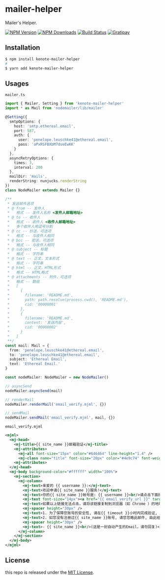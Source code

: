 # mailer-helper

Mailer's Helper.

[![NPM Version][npm-image]][npm-url]
[![NPM Downloads][downloads-image]][downloads-url]
[![Build Status][travis-image]][travis-url]
[![Gratipay][licensed-image]][licensed-url]

## Installation

```bash
$ npm install kenote-mailer-helper
#
$ yarn add kenote-mailer-helper
```

## Usages

`mailer.ts`

```ts
import { Mailer, Setting } from 'kenote-mailer-helper'
import * as Mail from 'nodemailer/lib/mailer'

@Setting({
  smtpOptions: {
    host: 'smtp.ethereal.email',
    port: 587,
    auth: {
      user: 'penelope.leuschke41@ethereal.email',
      pass: 'aPxRSFBXbM7dseEwKK'
    }
  },
  asyncRetryOptions: {
    times: 3,
    interval: 200
  },
  mailDir: 'mails',
  renderString: nunjucks.renderString
})
class NodeMailer extends Mailer {}

/** 
 * 发送邮件选项
 * @ from -- 发件人
 *   格式 -- 发件人名称 <发件人邮箱地址>
 * @ to -- 收件人
 *   格式 -- 收件人 <收件人邮箱地址>
 *   多个收件人用逗号分割
 * @ cc -- 抄送，可选项
 *   格式 -- 与收件人相同
 * @ bcc -- 密送，可选项
 *   格式 -- 与收件人相同
 * @ subject -- 标题
 *   格式 -- 字符串
 * @ text -- 正文，文本形式
 *   格式 -- 字符串
 * @ html -- 正文，HTML形式
 *   格式 -- HTML格式
 * @ attachments -- 附件，可选项
 *   格式 -- 数组
 *   [
 *     {
 *       filename: 'README.md',
 *       path: path.resolve(process.cwd(), 'README.md'),
 *       cid: '00000001'
 *     },
 *     {
 *       filename: 'README.md',
 *       content: '发送内容',
 *       cid: '00000002'
 *     }
 *   ]
 **/
const mail: Mail = {
  from: 'penelope.leuschke41@ethereal.email',
  to: 'penelope.leuschke41@ethereal.email',
  subject: 'Ethereal Email',
  text: 'Ethereal Email.'
}

const nodeMailer: NodeMailer = new NodeMailer()

// asyncSend
nodeMailer.asyncSend(mail)

// renderMail
nodeMailer.renderMail('email_verify.mjml', {})

// sendMail
nodeMailer.sendMail('email_verify.mjml', mail, {})
```

`email_verify.mjml`

```xml
<mjml>
  <mj-head>
    <mj-title>{{ site_name }}邮箱验证</mj-title>
    <mj-attributes>
      <mj-all font-size="15px" color="#646464" line-height="1.4" />
      <mj-class name="title" font-size="20px" color="#4e9c74" font-weight="bold" />
    <mj-attributes>
  </mj-head>
  <mj-body background-color="#ffffff" width="100%">
    <mj-section>
      <mj-column>
        <mj-text>亲爱的 {{ username }}:</mj-text>
        <mj-text>欢迎申请{{ site_name }}服务!</mj-text>
        <mj-text>你的{{ site_name }}帐号是: {{ username }}<br/>请点击下面的链接完成邮箱验证:</mj-text>
        <mj-text font-size="14px"><a href="{{ email_verify_url }}" target="_blank">{{ email_verify_url }}</a></mj-text>
        <mj-text>如果以上链接无法点击，请将该链接复制到浏览器（如 Chrome ）的地址栏中访问，也可以成功完成邮箱验证！</mj-text>
        <mj-spacer height="30px" />
        <mj-text>1. 为了保障您账号的安全性, 请在{{ timeout }}小时内完成验证, 此链接将在您激活过一次后失效!</mj-text>
        <mj-text>2. 如您没有注册过{{ site_name }}账号, 请您忽略此邮件, 由此给您带来的不便敬请谅解。</mj-text>
        <mj-spacer height="30px" />
        <mj-text>- {{ site_name }}<br/>(这是一封自动产生的Email，请勿回复)</mj-text>
      </mj-column>
    </mj-section>
  </mj-body>
</mjml>
```

## License

this repo is released under the [MIT License](https://github.com/kenote/mailer-helper/blob/master/LICENSE).

[npm-image]: https://img.shields.io/npm/v/kenote-mailer-helper.svg
[npm-url]: https://www.npmjs.com/package/kenote-mailer-helper
[downloads-image]: https://img.shields.io/npm/dm/kenote-mailer-helper.svg
[downloads-url]: https://www.npmjs.com/package/kenote-mailer-helper
[travis-image]: https://travis-ci.com/kenote/mailer-helper.svg?branch=master
[travis-url]: https://travis-ci.com/kenote/mailer-helper
[licensed-image]: https://img.shields.io/badge/license-MIT-blue.svg
[licensed-url]: https://github.com/kenote/mailer-helper/blob/master/LICENSE